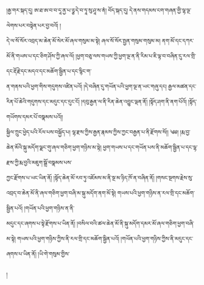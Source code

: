﻿  
།རྒྱ་གར་སྐད་དུ། ཨ་ཐ་ཨ་བ་བ་དཱ་ནྱ་པ་ཉྩ་དེ་བ་ཏཱ་སུ་ཤཱ་ས་ནཾ། བོད་སྐད་དུ། དེ་ནས་གདམས་ངག་གཞན་གྱི་ལྷ་ལྔ་ལེགས་པར་བསྟེན་པར་བྱ་བའོ། །  
དེ་ལ་སོ་སོར་འབྲད་མ་ཆེན་མོ་སེར་མོ་ཞལ་གསུམ་མ་སྟེ། ཞལ་སོ་སོར་སྤྱན་གསུམ་གསུམ་མ། ནག་མོ་དང་དཀར་མོ་ནི་གཡས་པ་དང་ཅིག་ཤོས་ཀྱི་ཞལ་ལོ། །ཕྱག་བཅུ་ལས་གཡས་ཀྱི་ཕྱག་ལྔ་ན་ནི་རིམ་པ་ཇི་ལྟ་བ་བཞིན་དུ་རལ་གྲི་དང་རྡོ་རྗེ་དང་མདའ་དང་མཆོག་སྦྱིན་པ་དང་སྙིང་ག་  
ན་གནས་པའི་ཕྱག་གིས་གདུགས་འཛིན་པའོ། །དེ་བཞིན་དུ་གཡོན་པའི་ཕྱག་ལྔ་ན་ཡང་གཞུ་དང། རྒྱལ་མཚན་དང་རིན་པོ་ཆེའི་གདུགས་དང་མདུང་དང་དུང་ངོ། །དབུ་རྒྱན་ལ་ནི་རིན་ཆེན་འབྱུང་ལྡན་ནོ། །སྟོད་ཤག་ནི་ནག་པོའོ། །སྟོད་གཡོགས་དམར་པོ་བསྣམས་པའོ།།  
སྐྱིལ་ཀྲུང་ཕྱེད་པའི་རོལ་པས་བསྐྱོད་པ། ལྷ་རྫས་ཀྱིས་རྒྱན་རྣམས་ཀྱིས་ཀྱང་བརྒྱན་པ་ནི་རྫོགས་སོ།། ༄༅། །རྨ་བྱ་ཆེན་མོའི་སྐུ་མདོག་ལྗང་གུ་ཞལ་གཅིག་ཕྱག་གཉིས་མ་སྟེ། ཕྱག་གཡས་པ་དང་གཡོན་པས་ནི་མཆོག་སྦྱིན་པ་དང་ལྷ་རྫས་ཀྱི་རྨ་བྱའི་མཇུག་སྒྲོ་བསྣམས་པས་  
ཀྱང་རྫོགས་པ་ཡང་ཡིན་ནོ། །སྟོད་ཆེན་མོ་རབ་ཏུ་འཇོམས་མ་ནི་སྔ་མ་ཉིད་ཁོ་ན་བཞིན་ནོ། །གསང་སྔགས་རྗེས་སུ་འབྲད་བ་ཆེན་མོ་ནི་ཞལ་གཅིག་ཕྱག་བཞི་མ་སྐུ་མདོག་ནག་མོ་སྟེ། གཡས་པའི་ཕྱག་གཉིས་ན་རལ་གྲི་དང་མཆོག་སྦྱིན་པའོ། །གཡོན་པའི་ཕྱག་གཉིས་ན་ནི་  
མདུང་དང་ཞགས་པ་སྟེ་རྫོགས་པ་ཡིན་ནོ། །བསིལ་བའི་ཚལ་ཆེན་མོ་ནི་སྐུ་མདོག་དམར་མོ་ཞལ་གཅིག་ཕྱག་བཞི་མ་སྟེ། གཡས་པའི་ཕྱག་གཉིས་ཀྱིས་ནི་རལ་གྲི་དང་མཆོག་སྦྱིན་པའོ། །གཡོན་པའི་ཕྱག་གཉིས་ཀྱིས་ནི་མདུང་དང་ཞགས་པ་ཡིན་ནོ། །ཡི་གེ་གསུམ་གྱིས་  
  
།  
  
  
